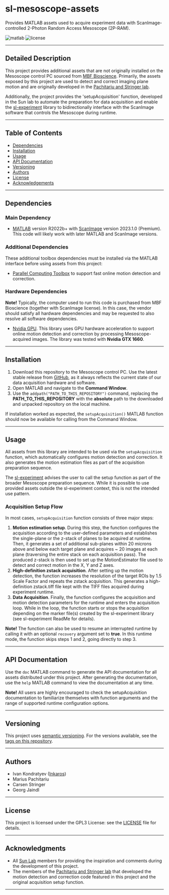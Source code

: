 # sl-mesoscope-assets
Provides MATLAB assets used to acquire experiment data with ScanImage-controlled 2-Photon Random Access Mesoscope 
(2P-RAM).

![matlab](https://img.shields.io/badge/matlab-R2022b%2B-orange)
![license](https://img.shields.io/badge/license-GPLv3-blue)

___

## Detailed Description

This project provides additional assets that are not originally installed on the Mesoscope control PC sourced from 
[MBF Bioscience](https://www.mbfbioscience.com/). Primarily, the assets exposed by this project are used to detect and 
correct imaging plane motion and are originally developed in the 
[Pachitariu and Stringer lab](https://mouseland.github.io/). 

Additionally, the project provides the 'setupAcquisition' function, developed in the Sun lab to automate the preparation
for data acquisition and enable the [sl-experiment](https://github.com/Sun-Lab-NBB/sl-experiment) library to 
bidirectionally interface with the ScanImage software that controls the Mesoscope during runtime.

___

## Table of Contents

- [Dependencies](#dependencies)
- [Installation](#installation)
- [Usage](#usage)
- [API Documentation](#api-documentation)
- [Versioning](#versioning)
- [Authors](#authors)
- [License](#license)
- [Acknowledgements](#Acknowledgments)

___

## Dependencies

### Main Dependency
- [MATLAB](https://www.mathworks.com/products/matlab.html) version R2022b+ with 
[ScanImage](https://www.mbfbioscience.com/products/scanimage/) version 2023.1.0 (Premium). This code will likely work 
with later MATLAB and ScanImage versions.

### Additional Dependencies
These additional toolbox dependencies must be installed via the MATLAB interface before using assets from this project:
- [Parallel Computing Toolbox](https://www.mathworks.com/products/parallel-computing.html) to support fast online 
motion detection and correction.

### Hardware Dependencies
**Note!** Typically, the computer used to run this code is purchased from MBF Bioscience (together with ScanImage 
license). In this case, the vendor should satisfy all hardware dependencies and may be requested to also resolve all 
software dependencies.

- [Nvidia GPU](https://www.nvidia.com/en-us/). This library uses GPU hardware acceleration to support online motion 
detection and correction by processing Mesoscope-acquired images. The library was tested with **Nvidia GTX 1660**.
___

## Installation

1. Download this repository to the Mesoscope control PC. Use the latest stable release from 
   [GitHub](https://github.com/Sun-Lab-NBB/sl-mesoscope-assets/releases), as it always reflects the current state of 
   our data acquisition hardware and software.
2. Open MATLAB and navigate to the **Command Window**.
3. Use the `addpath("PATH_TO_THIS_REPOSITORY")` command, replacing the **PATH_TO_THIS_REPOSITORY** with the **absolute**
   path to the downloaded and unpacked repository on the local machine.

If installation worked as expected, the `setupAcquisition()` MATLAB function should now be available for calling from 
the Command Window.
___

## Usage

All assets from this library are intended to be used via the `setupAcquisition` function, which automatically configures
motion detection and correction. It also generates the motion estimation files as part of the acquisition preparation 
sequence.

The [sl-experiment](https://github.com/Sun-Lab-NBB/sl-experiment) advises the user to call the setup function as part of 
the broader Mesoscope preparation sequence. While it is possible to use provided assets outside the sl-experiment 
context, this is not the intended use pattern.

### Acquisition Setup Flow

In most cases, `setupAcquisition` function consists of three major steps:
1. **Motion estimation setup**. During this step, the function configures the acquisition according to the user-defined 
   parameters and establishes the single-plane or the z-stack of planes to be acquired at runtime. Then, it generates a 
   set of additional sub-planes within 20 microns above and below each target plane and acquires ~ 20 images at each 
   plane (traversing the entire stack on each acquisition pass). The produced z-stack is then used to set up the 
   MotionEstimator file used to detect and correct motion in the X, Y and Z axes.
2. **High-definition zstack acquisition**. After setting up the motion detection, the function increases the resolution
   of the target ROIs by 1.5 Scale Factor and repeats the zstack acquisition. This generates a high-definition 
   zstack.tiff file kept with the TIFF files acquired during experiment runtime.
3. **Data Acquisition**. Finally, the function configures the acquisition and motion detection parameters for the 
   runtime and enters the acquisition loop. While in the loop, the function starts or stops the acquisition depending on 
   the marker file(s) created by the sl-experiment library (see sl-experiment ReadMe for details).

**Note!** The function can also be used to resume an interrupted runtime by calling it with an optional `recovery` 
argument set to **true**. In this runtime mode, the function skips steps 1 and 2, going directly to step 3.
___

## API Documentation

Use the `doc` MATLAB command to generate the API documentation for all assets distributed under this project. 
After generating the documentation, use the `help` MATLAB command to view the documentation at any time.

**Note!** All users are highly encouraged to check the setupAcquisition documentation to familiarize themselves with 
function arguments and the range of supported runtime configuration options.

___

## Versioning

This project uses [semantic versioning](https://semver.org/). For the versions available, see the 
[tags on this repository](https://github.com/Sun-Lab-NBB/sl-mesoscope-assets/tags).

---

## Authors

- Ivan Kondratyev ([Inkaros](https://github.com/Inkaros))
- Marius Pachitariu
- Carsen Stringer
- Georg Jaindl

---

## License

This project is licensed under the GPL3 License: see the [LICENSE](LICENSE) file for details.

---

## Acknowledgments

- All [Sun Lab](https://neuroai.github.io/sunlab/) members for providing the inspiration and comments during the
  development of this project.
- The members of the [Pachitariu and Stringer lab](https://mouseland.github.io/) that developed the motion detection
  and correction code featured in this project and the original acquisition setup function.

---